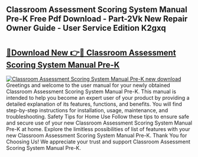 ## Classroom Assessment Scoring System Manual Pre-K Free Pdf Download - Part-2Vk New Repair Owner Guide - User Service Edition K2gxq

# <h2><a href="http://bc28991.oget.top/?id=Classroom+Assessment+Scoring+System+Manual+Pre-K">🔗Download New 👉🔴 Classroom Assessment Scoring System Manual Pre-K</a></h2>

[![Classroom Assessment Scoring System Manual Pre-K new download](https://i.imgur.com/5g1atiW.png)](http://bc28991.oget.top/?id=Classroom+Assessment+Scoring+System+Manual+Pre-K)
Greetings and welcome to the user manual for your newly obtained Classroom Assessment Scoring System Manual Pre-K. This manual is intended to help you become an expert user of your product by providing a detailed explanation of its features, functions, and benefits. You will find step-by-step instructions for installation, usage, maintenance, and troubleshooting. Safety Tips for Home Use Follow these tips to ensure safe and secure use of your new Classroom Assessment Scoring System Manual Pre-K at home. Explore the limitless possibilities of list of features with your new Classroom Assessment Scoring System Manual Pre-K. Thank You for Choosing Us! We appreciate your trust and support Classroom Assessment Scoring System Manual Pre-K.
